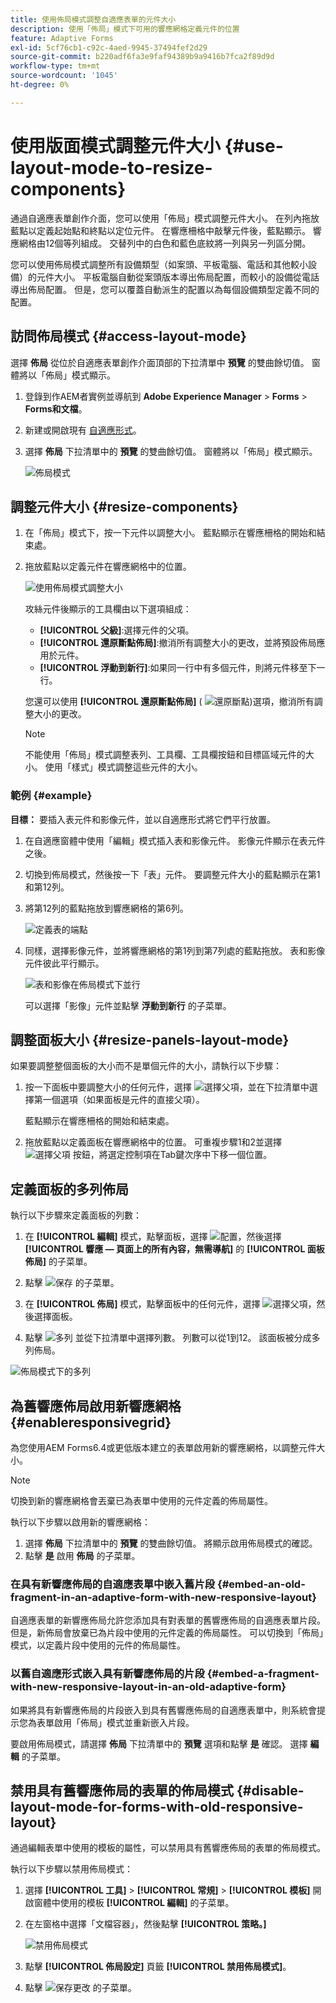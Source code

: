 ```yaml
---
title: 使用佈局模式調整自適應表單的元件大小
description: 使用「佈局」模式下可用的響應網格定義元件的位置
feature: Adaptive Forms
exl-id: 5cf76cb1-c92c-4aed-9945-37494fef2d29
source-git-commit: b220adf6fa3e9faf94389b9a9416b7fca2f89d9d
workflow-type: tm+mt
source-wordcount: '1045'
ht-degree: 0%

---
```


# 使用版面模式調整元件大小 {#use-layout-mode-to-resize-components}

通過自適應表單創作介面，您可以使用「佈局」模式調整元件大小。 在列內拖放藍點以定義起始點和終點以定位元件。 在響應柵格中敲擊元件後，藍點顯示。 響應網格由12個等列組成。 交替列中的白色和藍色底紋將一列與另一列區分開。

您可以使用佈局模式調整所有設備類型（如案頭、平板電腦、電話和其他較小設備）的元件大小。 平板電腦自動從案頭版本導出佈局配置，而較小的設備從電話導出佈局配置。 但是，您可以覆蓋自動派生的配置以為每個設備類型定義不同的配置。

## 訪問佈局模式 {#access-layout-mode}

選擇 **佈局** 從位於自適應表單創作介面頂部的下拉清單中 **預覽** 的雙曲餘切值。 窗體將以「佈局」模式顯示。

1. 登錄到作AEM者實例並導航到 **Adobe Experience Manager** > **Forms** > **Forms和文檔**。
1. 新建或開啟現有 [自適應形式](../../forms/using/creating-adaptive-form.md)。
1. 選擇 **佈局** 下拉清單中的 **預覽** 的雙曲餘切值。 窗體將以「佈局」模式顯示。

   ![佈局模式](assets/layout_mode_ic_new.png)

## 調整元件大小 {#resize-components}

1. 在「佈局」模式下，按一下元件以調整大小。 藍點顯示在響應柵格的開始和結束處。
1. 拖放藍點以定義元件在響應網格中的位置。

   ![使用佈局模式調整大小](assets/layout_mode_resize_new_updated1.png)

   攻絲元件後顯示的工具欄由以下選項組成：

   * **[!UICONTROL 父級]**:選擇元件的父項。
   * **[!UICONTROL 還原斷點佈局]**:撤消所有調整大小的更改，並將預設佈局應用於元件。
   * **[!UICONTROL 浮動到新行]**:如果同一行中有多個元件，則將元件移至下一行。

   您還可以使用 **[!UICONTROL 還原斷點佈局]** ( ![還原斷點](assets/reverttopreviouslypublishedversion.png))選項，撤消所有調整大小的更改。

   >[!NOTE]
   >
   >不能使用「佈局」模式調整表列、工具欄、工具欄按鈕和目標區域元件的大小。 使用「樣式」模式調整這些元件的大小。

### 範例 {#example}

**目標：** 要插入表元件和影像元件，並以自適應形式將它們平行放置。

1. 在自適應窗體中使用「編輯」模式插入表和影像元件。 影像元件顯示在表元件之後。
1. 切換到佈局模式，然後按一下「表」元件。 要調整元件大小的藍點顯示在第1和第12列。
1. 將第12列的藍點拖放到響應網格的第6列。

   ![定義表的端點](assets/layout_mode_end_point_table_new.png)

1. 同樣，選擇影像元件，並將響應網格的第1列到第7列處的藍點拖放。 表和影像元件彼此平行顯示。

   ![表和影像在佈局模式下並行](assets/table_image_parallel_new.png)

   可以選擇「影像」元件並點擊 **浮動到新行** 的子菜單。

## 調整面板大小 {#resize-panels-layout-mode}

如果要調整整個面板的大小而不是單個元件的大小，請執行以下步驟：

1. 按一下面板中要調整大小的任何元件，選擇 ![選擇父項](assets/select_parent_icon.svg)，並在下拉清單中選擇第一個選項（如果面板是元件的直接父項）。

   藍點顯示在響應柵格的開始和結束處。

1. 拖放藍點以定義面板在響應網格中的位置。
可重複步驟1和2並選擇 ![選擇父項](assets/float_to_new_line_icon.svg) 按鈕，將選定控制項在Tab鍵次序中下移一個位置。

## 定義面板的多列佈局

執行以下步驟來定義面板的列數：

1. 在 **[!UICONTROL 編輯]** 模式，點擊面板，選擇 ![配置](assets/configure_icon.png)，然後選擇 **[!UICONTROL 響應 — 頁面上的所有內容，無需導航]** 的 **[!UICONTROL 面板佈局]** 的子菜單。

1. 點擊 ![保存](assets/save_icon.svg) 的子菜單。

1. 在 **[!UICONTROL 佈局]** 模式，點擊面板中的任何元件，選擇 ![選擇父項](assets/select_parent_icon.svg)，然後選擇面板。

1. 點擊 ![多列](assets/multi-column.svg) 並從下拉清單中選擇列數。 列數可以從1到12。 該面板被分成多列佈局。

![佈局模式下的多列](assets/multi-column-layout.png)

## 為舊響應佈局啟用新響應網格 {#enableresponsivegrid}

為您使用AEM Forms6.4或更低版本建立的表單啟用新的響應網格，以調整元件大小。

>[!NOTE]
>
>切換到新的響應網格會丟棄已為表單中使用的元件定義的佈局屬性。

執行以下步驟以啟用新的響應網格：

1. 選擇 **佈局** 下拉清單中的 **預覽** 的雙曲餘切值。 將顯示啟用佈局模式的確認。
1. 點擊 **是** 啟用 **佈局** 的子菜單。

### 在具有新響應佈局的自適應表單中嵌入舊片段 {#embed-an-old-fragment-in-an-adaptive-form-with-new-responsive-layout}

自適應表單的新響應佈局允許您添加具有對表單的舊響應佈局的自適應表單片段。 但是，新佈局會放棄已為片段中使用的元件定義的佈局屬性。 可以切換到「佈局」模式，以定義片段中使用的元件的佈局屬性。

### 以舊自適應形式嵌入具有新響應佈局的片段 {#embed-a-fragment-with-new-responsive-layout-in-an-old-adaptive-form}

如果將具有新響應佈局的片段嵌入到具有舊響應佈局的自適應表單中，則系統會提示您為表單啟用「佈局」模式並重新嵌入片段。

要啟用佈局模式，請選擇 **佈局** 下拉清單中的 **預覽** 選項和點擊 **是** 確認。 選擇 **編輯** 的子菜單。

## 禁用具有舊響應佈局的表單的佈局模式 {#disable-layout-mode-for-forms-with-old-responsive-layout}

通過編輯表單中使用的模板的屬性，可以禁用具有舊響應佈局的表單的佈局模式。

執行以下步驟以禁用佈局模式：

1. 選擇 **[!UICONTROL 工具]** > **[!UICONTROL 常規]** > **[!UICONTROL 模板]** 開啟窗體中使用的模板 **[!UICONTROL 編輯]** 的子菜單。
1. 在左窗格中選擇「文檔容器」，然後點擊 **[!UICONTROL 策略。]**

   ![禁用佈局模式](assets/policy_disable_layout_mode.png)

1. 點擊 **[!UICONTROL 佈局設定]** 頁籤 **[!UICONTROL 禁用佈局模式]**。
1. 點擊 ![保存更改](assets/save_icon.png) 的子菜單。
